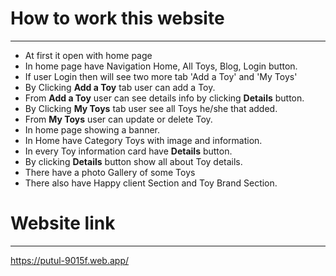  # How to work this website <br/> 

 ---

 - At first it open with home page
 - In home page have Navigation Home, All Toys, Blog, Login button.
 - If user Login then will see two more tab 'Add a Toy' and 'My Toys' 
 - By Clicking __Add a Toy__ tab user can add a Toy.
 - From __Add a Toy__ user can see details info by clicking __Details__ button.
 - By Clicking __My Toys__ tab user see all Toys he/she that added.
 - From __My Toys__ user can update or delete Toy.
 - In home page showing a banner.
 - In Home have Category Toys with image and information.
 - In every Toy information card have __Details__ button. 
 - By clicking __Details__ button show all about Toy details.
 - There have a photo Gallery of some Toys
 - There also have Happy client Section and Toy Brand Section.

 # Website link <br/>
 ---

https://putul-9015f.web.app/